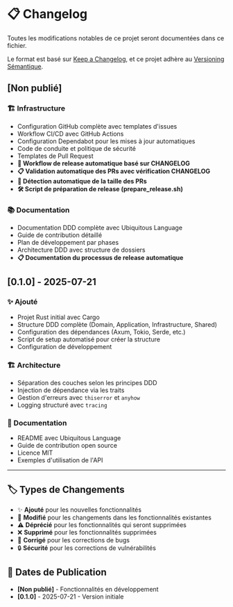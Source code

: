 # 📋 Changelog

Toutes les modifications notables de ce projet seront documentées dans ce fichier.

Le format est basé sur [Keep a Changelog](https://keepachangelog.com/fr/1.0.0/),
et ce projet adhère au [Versioning Sémantique](https://semver.org/lang/fr/).

## [Non publié]

### 🏗️ Infrastructure

-   Configuration GitHub complète avec templates d'issues
-   Workflow CI/CD avec GitHub Actions
-   Configuration Dependabot pour les mises à jour automatiques
-   Code de conduite et politique de sécurité
-   Templates de Pull Request
-   **🚀 Workflow de release automatique basé sur CHANGELOG**
-   **📋 Validation automatique des PRs avec vérification CHANGELOG**
-   **📏 Détection automatique de la taille des PRs**
-   **🛠️ Script de préparation de release (prepare_release.sh)**

### 📚 Documentation

-   Documentation DDD complète avec Ubiquitous Language
-   Guide de contribution détaillé
-   Plan de développement par phases
-   Architecture DDD avec structure de dossiers
-   **📋 Documentation du processus de release automatique**

## [0.1.0] - 2025-07-21

### ✨ Ajouté

-   Projet Rust initial avec Cargo
-   Structure DDD complète (Domain, Application, Infrastructure, Shared)
-   Configuration des dépendances (Axum, Tokio, Serde, etc.)
-   Script de setup automatisé pour créer la structure
-   Configuration de développement

### 🏗️ Architecture

-   Séparation des couches selon les principes DDD
-   Injection de dépendance via les traits
-   Gestion d'erreurs avec `thiserror` et `anyhow`
-   Logging structuré avec `tracing`

### 📖 Documentation

-   README avec Ubiquitous Language
-   Guide de contribution open source
-   Licence MIT
-   Exemples d'utilisation de l'API

---

## 🏷️ Types de Changements

-   ✨ **Ajouté** pour les nouvelles fonctionnalités
-   🔄 **Modifié** pour les changements dans les fonctionnalités existantes
-   ⚠️ **Déprécié** pour les fonctionnalités qui seront supprimées
-   ❌ **Supprimé** pour les fonctionnalités supprimées
-   🐛 **Corrigé** pour les corrections de bugs
-   🔒 **Sécurité** pour les corrections de vulnérabilités

## 📅 Dates de Publication

-   **[Non publié]** - Fonctionnalités en développement
-   **[0.1.0]** - 2025-07-21 - Version initiale
